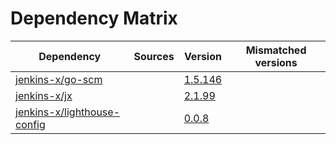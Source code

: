 # Dependency Matrix

Dependency | Sources | Version | Mismatched versions
---------- | ------- | ------- | -------------------
[jenkins-x/go-scm](https://github.com/jenkins-x/go-scm) |  | [1.5.146]() | 
[jenkins-x/jx](https://github.com/jenkins-x/jx) |  | [2.1.99](https://github.com/jenkins-x/jx/releases/tag/v2.1.99) | 
[jenkins-x/lighthouse-config](https://github.com/jenkins-x/lighthouse-config) |  | [0.0.8]() | 
